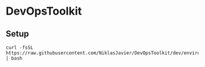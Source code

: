 # DevOpsToolkit
## Setup

```
curl -fsSL https://raw.githubusercontent.com/NiklasJavier/DevOpsToolkit/dev/environments/get_devops_toolkit.sh | bash
```

